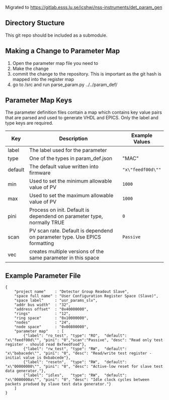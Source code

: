 Migrated to https://gitlab.esss.lu.se/icshwi/nss-instruments/det_param_gen

## Directory Stucture ##

This git repo should be included as a submodule.


## Making a Change to Parameter Map ##

1. Open the parameter map file you need to
2. Make the change
3. commit the change to the repository. This is important as the git hash is mapped into the register map
4. go to /src and run parse_param.py ../../param_def/

## Parameter Map Keys ##

The parameter definition files contain a map which contains key value pairs that are parsed and used to generate VHDL and EPICS. Only the label and type keys are required.

| Key       |Description     |Example Values    | 
| ------------- |-------------|----- |
| label    | The label used for the parameter ||
| type   | One of the types in param_def.json     |"MAC"|
| default|The default value written into firmware    |  `"x\"feedf00d\""` |
| min|Used to set the minimum allowable value of PV  |  `1000` |
| max|Used to set the maximum allowable value of PV  |  `1000` |
| pini| Process on init. Default is dependend on parameter type, normally TRUE   |  `0` |
| scan| PV scan rate. Default is dependend on parameter type. Use EPICS formatting  |  `Passive` |
| vec| creates multiple versions of the same parameter in this space   |   |

## Example Parameter File ##
```
{
    "project name"    : "Detector Group Readout Slave",
    "space full name" : "User Configuration Register Space (Slave)",
    "space label"     : "usr_params_slv",
    "addr bus width"  : "32",
    "address offset"  : "0x40000000",
    "rings"           : "12",
    "ring space"      : "0x10000000",
    "nodes"           : "24",
    "node space"      : "0x00800000",
    "parameter map"    : [
        {"label": "ro_test", "type": "RO",	"default": "x\"feedf00d\"", "pini": "0","scan":"Passive", "desc": "Read only test register - should read 0xfeedfood"},
        {"label": "rw_test", "type": "RW",  "default": "x\"babacede\"", "pini": "0", "desc": "Read/write test register - initial value is 0xbabcede"},
        {"label": "resetn",  "type": "RW",  "default": "x\"00000000\"", "pini": "0", "desc": "Active-low reset for slave test data generator."},
        {"label": "idles",   "type": "RW",  "default": "x\"0000000a\"", "pini": "0", "desc": "Idle clock cycles between packets produed by slave test data generator."}
    ]
}
```
